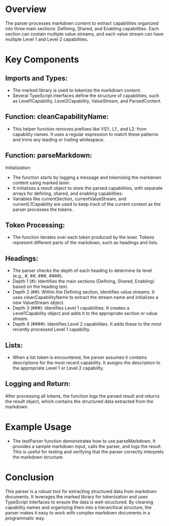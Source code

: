 # Overview
The parser processes markdown content to extract capabilities organized into three main sections: Defining, Shared, and Enabling capabilities. Each section can contain multiple value streams, and each value stream can have multiple Level 1 and Level 2 capabilities.

# Key Components
## Imports and Types:
- The marked library is used to tokenize the markdown content.
- Several TypeScript interfaces define the structure of capabilities, such as Level1Capability, Level2Capability, ValueStream, and ParsedContent.

## Function: cleanCapabilityName:
- This helper function removes prefixes like VS1:, L1:, and L2: from capability names. It uses a regular expression to match these patterns and trims any leading or trailing whitespace.

## Function: parseMarkdown:
Initialization:
- The function starts by logging a message and tokenizing the markdown content using marked.lexer.
- It initializes a result object to store the parsed capabilities, with separate arrays for defining, shared, and enabling capabilities.
- Variables like currentSection, currentValueStream, and currentL1Capability are used to keep track of the current context as the parser processes the tokens.

## Token Processing:
- The function iterates over each token produced by the lexer. Tokens represent different parts of the markdown, such as headings and lists.

## Headings:
- The parser checks the depth of each heading to determine its level (e.g., #, ##, ###, ####).
- Depth 1 (#): Identifies the main sections (Defining, Shared, Enabling) based on the heading text.
- Depth 2 (##): Within the Defining section, identifies value streams. It uses cleanCapabilityName to extract the stream name and initializes a new ValueStream object.
- Depth 3 (###): Identifies Level 1 capabilities. It creates a Level1Capability object and adds it to the appropriate section or value stream.
- Depth 4 (####): Identifies Level 2 capabilities. It adds these to the most recently processed Level 1 capability.

## Lists:
- When a list token is encountered, the parser assumes it contains descriptions for the most recent capability. It assigns the description to the appropriate Level 1 or Level 2 capability.

## Logging and Return:
After processing all tokens, the function logs the parsed result and returns the result object, which contains the structured data extracted from the markdown.

# Example Usage
- The testParser function demonstrates how to use parseMarkdown. It provides a sample markdown input, calls the parser, and logs the result. This is useful for testing and verifying that the parser correctly interprets the markdown structure.

# Conclusion
This parser is a robust tool for extracting structured data from markdown documents. It leverages the marked library for tokenization and uses TypeScript interfaces to ensure the data is well-structured. By cleaning capability names and organizing them into a hierarchical structure, the parser makes it easy to work with complex markdown documents in a programmatic way.